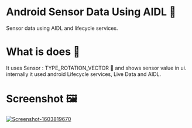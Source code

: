 # Android Sensor Data Using AIDL 📱
Sensor data using AIDL and lifecycle services.

# What is does 🤔
It uses Sensor : TYPE_ROTATION_VECTOR 🔄 and shows sensor value in ui. internally it used android Lifecycle services, Live Data and AIDL.

# Screenshot 🖼️

<a href="https://ibb.co/02WLwCh"><img src="https://i.ibb.co/pwsTmfJ/Screenshot-1603819670.png" alt="Screenshot-1603819670" border="0"></a><br />
